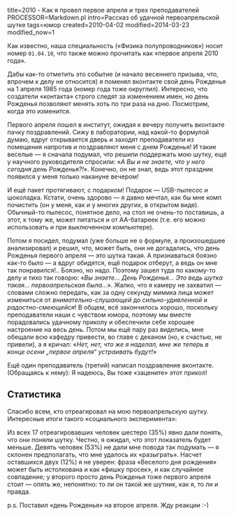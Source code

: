 title=2010 - Как я провел первое апреля и трех преподавателей
PROCESSOR=Markdown.pl
intro=Рассказ об удачной первоапрельской шутке
tags=юмор
created=2010-04-02
modified=2014-03-23
modified_now=1


 Как известно, наша специальность («Физика полупроводников») носит номер `01.04.10`, что также можно прочитать как «первое апреля 2010 года».

Дабы как-то отметить это событие (и начало весеннего призыва, что, впрочем к делу не относится) я поменял вконтакте свой день Рожденья на 1 апреля 1985 года (номер года тоже округлил). Интересно, что создатели «контакта» строго следят за изменением имен, но день Рожденья позволяют менять хоть по три раза на дню. Посмотрим, когда это изменится.

Первого апреля пошел в институт, ожидая к вечеру получить вконтакте пачку поздравлений. Сижу в лаборатории, над какой-то формулой думаю, вдруг открывается дверь и заходят преподаватели из помещения напротив и поздравляют меня с днем Рожденья! И такие веселые — я сначала подумал, что решили поддержать мою шутку, ещё у научного руководителя спросили: «_А Вы и не знаете, что у него сегодня день Рожденья?!_». Конечно, он не знал, ведь этот праздник появился у меня только накануне вечером!

И ещё пакет протягивают, с подарком! Подарок — USB-пылесос и шоколадка. Кстати, очень здорово — я давно мечтал, как бы мне комп почистить (он у меня, как и у многих других, в открытом виде). Обычный-то пылесос, понятное дело, на стол не очень-то поставишь, а этот, к тому же, может питаться и от AA-батареек (т.е. его можно использовать и при выключенном компьютере).

Потом я посидел, подумал (уже больше не о формуле, а произошедшее анализировал) и решил, что, может быть, они не догадались, что день Рожденья первого апреля — это шутка такая. А признаваться боязно как-то было — а вдруг обидятся, ещё подарок отберут, а ведь он мне так понравился!.. Боязно, но надо. Поэтому зашел туда по какому-то делу и тихо так говорю: «_Вы знаете... День Рожденья... Это ведь шутка такая... первоапрельская была..._». Жалко, что я камеру не захватил — словами сложно передать, как за одну секунду мимика лица может измениться от _внимательно-слушающей_ до _сильно-удивленной_ и _радостно-смеющейся_! В общем, всё закончилось хорошо, поскольку преподаватели наши с чувством юмора, поэтому мы вместе порадовались удачному приколу и обеспечили себе хорошее настроение на весь день. Потом мы ещё пару раз виделись, мне обещали всю кафедру привести, во главе с деканом (но, к счастью, не привели), а я кричал: «_Нет, нет, что же я наделал, мне же теперь в конце осени „_первое апреля_“ устраивать будут!_»

Ещё один преподаватель (третий) написал поздравление вконтакте. (Обращаясь к нему): Я надеюсь, Вы тоже «зацените» этот прикол!

Статистика
----------

Спасибо всем, кто отреагировал на мою первоапрельскую шутку. Интересные итоги такого «социального эксперимента»:

Из всех 17 отреагировавших человек шестеро (35%) явно дали понять, что они поняли шутку. Честно, я ожидал, что этот показатель будет меньше. Девять человек (53%) не дали мне повода так подумать — я склонен предполагать, что мне удалось их «разыграть». Насчет оставшихся двух (12%) я не уверен: фраза «Веселого дня рождения» может быть истолкована и как «фишку просек», и как случайное совпадение; у второго просто день Рожденья тоже первого апреля стоит — опять же, непонятно: то ли он такой же шутник, как я, то ли и правда.

p.s. Поставил «день Рожденья» на второе апреля. Жду реакции :-) 
